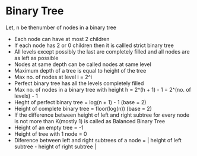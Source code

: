 # Binary Tree

Let, n be thenumber of nodes in a binary tree

- Each node can have at most 2 children
- If each node has 2 or 0 children then it is callled strict binary tree
- All levels except possibly the last are completely filled and all nodes are as left as possible
- Nodes at same depth can be called nodes at same level
- Maximum depth of a tree is equal to height of the tree
- Max no. of nodes at level i = 2^i
- Perfect binary tree has all the levels completely filled
- Max no. of nodes in a binary tree with height h = 2^(h + 1) - 1 = 2^(no. of levels) - 1
- Heght of perfect binary tree = log(n + 1) - 1 (base = 2)
- Height of complete binary tree = floor(log(n)) (base = 2)
- If the difference between height of left and right subtree for every node is not more than K(mostly 1) is called as Balanced Binary Tree
- Height of an empty tree = -1
- Height of tree with 1 node = 0
- Diference between left and right subtrees of a node = | height of left subtree - height of right subtree |
